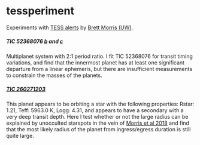 # tessperiment

Experiments with [TESS alerts](https://archive.stsci.edu/prepds/tess-data-alerts/) by [Brett Morris (UW)](http://brettmorr.is).

##### TIC 52368076 [b](https://archive.stsci.edu/hlsps/tess-data-alerts/hlsp_tess-data-alerts_tess_phot_00052368076-s01s02-01_tess_v1_dvs.pdf) and [c](https://archive.stsci.edu/hlsps/tess-data-alerts/hlsp_tess-data-alerts_tess_phot_00052368076-s01s02-02_tess_v1_dvs.pdf)

Multiplanet system with 2:1 period ratio. I fit TIC 52368076 for transit timing variations, and find that the innermost planet has at least one significant departure from a linear ephemeris, but there are insufficient measurements to constrain the masses of the planets. 

##### [TIC 260271203](https://archive.stsci.edu/hlsps/tess-data-alerts/hlsp_tess-data-alerts_tess_phot_00260271203-s01s02-01_tess_v1_dvs.pdf)

This planet appears to be orbiting a star with the following properties: Rstar: 1.21, Teff: 5963.0 K, Logg: 4.31, and appears to have a secondary with a very deep transit depth. Here I test whether or not the large radius can be explained by unocculted starspots in the vein of [Morris et al 2018](http://adsabs.harvard.edu/abs/2018AJ....156...91M) and find that the most likely radius of the planet from ingress/egress duration is still quite large. 

